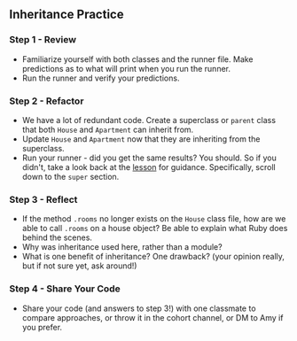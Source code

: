 ## Inheritance Practice

### Step 1 - Review
- Familiarize yourself with both classes and the runner file. Make predictions as to what will print when you run the runner.
- Run the runner and verify your predictions.

### Step 2 - Refactor
- We have a lot of redundant code. Create a superclass or `parent` class that both `House` and `Apartment` can inherit from.
- Update `House` and `Apartment` now that they are inheriting from the superclass.
- Run your runner - did you get the same results? You should. So if you didn't, take a look back at the [lesson](http://backend.turing.io/module1/lessons/inheritance) for guidance. Specifically, scroll down to the `super` section.

### Step 3 - Reflect
- If the method `.rooms` no longer exists on the `House` class file, how are we able to call `.rooms` on a house object? Be able to explain what Ruby does behind the scenes.
- Why was inheritance used here, rather than a module?
- What is one benefit of inheritance? One drawback? (your opinion really, but if not sure yet, ask around!)

### Step 4 - Share Your Code
- Share your code (and answers to step 3!) with one classmate to compare approaches, or throw it in the cohort channel, or DM to Amy if you prefer.
